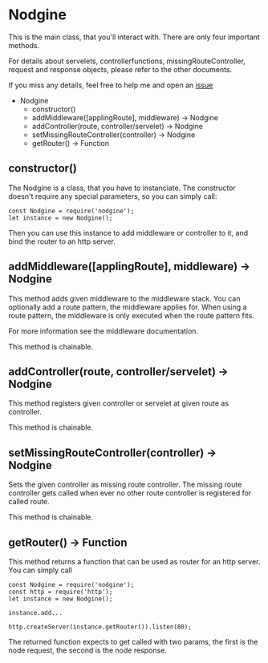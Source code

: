 # Nodgine #

This is the main class, that you'll interact with. There are only four important
methods.

For details about servelets, controllerfunctions, missingRouteController, request
and response objects, please refer to the other documents.

If you miss any details, feel free to help me and open an [issue](https://github.com/sateffen/nodgine/issues)

* Nodgine
    * constructor()
    * addMiddleware([applingRoute], middleware) -> Nodgine
    * addController(route, controller/servelet) -> Nodgine
    * setMissingRouteController(controller) -> Nodgine
    * getRouter() -> Function

## constructor() ##

The Nodgine is a class, that you have to instanciate. The constructor doesn't require any
special parameters, so you can simply call:

    const Nodgine = require('nodgine');
    let instance = new Nodgine();

Then you can use this instance to add middleware or controller to it, and bind the router
to an http server.

## addMiddleware([applingRoute], middleware) -> Nodgine ##

This method adds given middleware to the middleware stack. You can optionally add a route
pattern, the middleware applies for. When using a route pattern, the middleware is only
executed when the route pattern fits.

For more information see the middleware documentation.

This method is chainable.

## addController(route, controller/servelet) -> Nodgine ##

This method registers given controller or servelet at given route as controller.

This method is chainable.

## setMissingRouteController(controller) -> Nodgine ##

Sets the given controller as missing route controller. The missing route controller gets called
when ever no other route controller is registered for called route.

This method is chainable.

## getRouter() -> Function ##

This method returns a function that can be used as router for an http server. You can simply
call

    const Nodgine = require('nodgine');
    const http = require('http');
    let instance = new Nodgine();
    
    instance.add...
    
    http.createServer(instance.getRouter()).listen(80);

The returned function expects to get called with two params, the first is the node request,
the second is the node response.